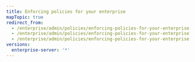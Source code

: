 ```yaml
---
title: Enforcing policies for your enterprise
mapTopic: true
redirect_from:
  - /enterprise/admin/policies/enforcing-policies-for-your-enterprise
  - /enterprise/admin/policies/enforcing-policies-for-your-enterprise
  - /enterprise/admin/policies/enforcing-policies-for-your-enterprise
versions:
  enterprise-server: '*'
---
```


